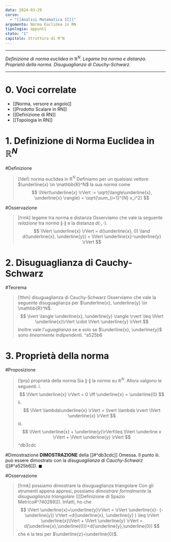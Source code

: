 ```yaml
---
data: 2024-03-29
corso:
  - "[[Analisi Matematica II]]"
argomento: Norma Euclidea in RN
tipologia: appunti
stato: "1"
capitolo: Struttura di R^N
---
```

- - -
*Definizione di norma euclidea in $\mathbb{R}^N$. Legame tra norma e distanza. Proprietà della norma. Disuguaglianza di Cauchy-Schwarz.*
- - -
# 0. Voci correlate
- [[Norma, versore e angolo]]
- [[Prodotto Scalare in RN]]
- [[Definizione di RN]]
- [[Topologia in RN]]
# 1. Definizione di Norma Euclidea in $\mathbb{R}^N$
#Definizione 
> [!def] norma euclidea in $\mathbb{R}^N$
> Definiamo per un qualsiasi vettore $\underline{x} \in \mathbb{R}^N$ la sua *norma* come
> $$
> \lVert\underline{x} \rVert := \sqrt{\langle\underline{x}, \underline{x} \rangle} = \sqrt{\sum_{i=1}^{N} x_i^2}
> $$

#Osservazione 
> [!rmk] legame tra norma e distanza
> Osserviamo che vale la seguente *relazione* tra *norma* $\lVert \cdot \rVert$ e la distanza $d(\cdot, \cdot)$.
> $$
> \lVert \underline{x} \rVert = d(\underline{x}, 0) \land d(\underline{x}, \underline{y}) = \lVert \underline{x}-\underline{y} \rVert
> $$

# 2. Disuguaglianza di Cauchy-Schwarz
#Teorema 
> [!thm] disuguaglianza di Cauchy-Schwarz
> Osserviamo che vale la seguente disuguaglianza per $\underline{x}, \underline{y} \in \mathbb{R}^N$.
> $$
> \lvert \langle \underline{x}, \underline{y} \rangle \rvert \leq \lVert \underline{x}\rVert \cdot \lVert \underline{y} \rVert
> $$
> Inoltre vale l'*uguaglianza* se e solo se $\underline{x}, \underline{y}$ sono *linearmente indipendenti*.
^a525b6

# 3. Proprietà della norma
#Proposizione 
> [!prp] proprietà della norma
> Sia $\lVert \cdot \rVert$ la *norma* su $\mathbb{R}^N$. Allora valgono le seguenti.
> i.
> $$
> \lVert \underline{x} \rVert = 0 \iff \underline{x} = \underline{0}
> $$
> ii. 
> $$
> \lVert \lambda\underline{x} \rVert = \lvert \lambda \rvert \lVert \underline{x} \rVert 
> $$
> iii. 
> $$
> \lVert \underline{x} + \underline{y}\rVert\leq \lVert \underline x \rVert + \lVert \underline{y} \rVert
> $$
^db3cdc

#Dimostrazione 
**DIMOSTRAZIONE** della [[#^db3cdc]]
Omessa. Il punto iii. può essere dimostrato con la *disuguaglianza di Cauchy-Schwarz* ([[#^a525b6]]). $\blacksquare$

#Osservazione 
> [!rmk] possiamo dimostrare la disuguaglianza triangolare
> Con gli strumenti appena appresi, possiamo *dimostrare formalmente* la *disuguaglianza triangolare* ([[Definizione di Spazio Metrico#^740289]]). Infatti, ho che
> $$
> \lVert \underline{x}+\underline{y}\rVert  = \rVert \underline{x}- (-\underline{y}) \rVert =d(\underline{x}, \underline{y} ) \leq \rVert \underline{x}\lVert + \lVert \underline{y} \rVert = d(\underline{x},\underline{0})+d(\underline{y},\underline{0}) 
> $$
> che è la tesi per $\underline{z}=\underline{0}$.

